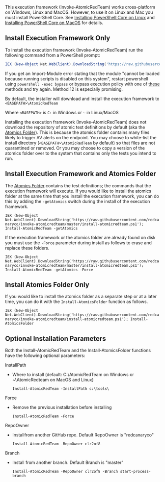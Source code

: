 This execution framework (Invoke-AtomicRedTeam) works cross-platform on Windows, Linux and MacOS. However, to use it on Linux and Mac you must install PowerShell Core. See [Installing PowerShell Core on Linux](https://docs.microsoft.com/en-us/powershell/scripting/install/installing-powershell-core-on-linux?view=powershell-6) and [Installing PowerShell Core on MacOS](https://docs.microsoft.com/en-us/powershell/scripting/install/installing-powershell-core-on-macos?view=powershell-6) for details.

## Install Execution Framework Only

To install the execution framework (Invoke-AtomicRedTeam) run the following command from a PowerShell prompt:

```powershell
IEX (New-Object Net.WebClient).DownloadString('https://raw.githubusercontent.com/redcanaryco/invoke-atomicredteam/master/install-atomicredteam.ps1'); Install-AtomicRedTeam
```

If you get an Import-Module error stating that the module "cannot be loaded because running scripts is disabled on this system", restart powershell using `powershell -exec bypass` or bypass execution policy with one of [these](https://blog.netspi.com/15-ways-to-bypass-the-powershell-execution-policy/) methods and try again. Method 12 is especially promising.

By default, the installer will download and install the execution framework to `<BASEPATH>\AtomicRedTeam`

Where `<BASEPATH>` is `C:` in Windows or `~` in Linux/MacOS

Installing the execution framework (Invoke-AtomicRedTeam) does not download the repository of atomic test definitions by default (aka the [Atomics Folder](https://github.com/redcanaryco/atomic-red-team/tree/master/atomics)). This is because the atomics folder contains many files likely to trigger AV alerts on the endpoint. You may choose to white-list the install directory (`<BASEPATH>\AtomicRedTeam` by default) so that files are not quarantined or removed. Or you may choose to copy a version of the atomics folder over to the system that contains only the tests you intend to run.

## Install Execution Framework and Atomics Folder

The [Atomics Folder](https://github.com/redcanaryco/atomic-red-team/tree/master/atomics) contains the test definitions; the commands that the execution framework will execute. If you would like to install the atomics folder at the same time that you install the execution framework, you can do this by adding the `-getAtomics` switch during the install of the execution framework.

`IEX (New-Object Net.WebClient).DownloadString('https://raw.githubusercontent.com/redcanaryco/invoke-atomicredteam/master/install-atomicredteam.ps1'); Install-AtomicRedTeam -getAtomics`

If the execution framework or the atomics folder are already found on disk you must use the `-Force` parameter during install as follows to erase and replace these folders.

`IEX (New-Object Net.WebClient).DownloadString('https://raw.githubusercontent.com/redcanaryco/invoke-atomicredteam/master/install-atomicredteam.ps1'); Install-AtomicRedTeam -getAtomics -Force`

## Install Atomics Folder Only

If you would like to install the atomics folder as a separate step or at a later time, you can do it with the `Install-AtomicsFolder` function as follows.

`IEX (New-Object Net.WebClient).DownloadString('https://raw.githubusercontent.com/redcanaryco/invoke-atomicredteam/install-atomicredteam.ps1'); Install-AtomicsFolder`

## Optional Installation Parameters

Both the Install-AtomicRedTeam and the Install-AtomicsFolder functions have the following optional parameters:

InstallPath
- Where to install (default: C:\AtomicRedTeam on Windows or ~\AtomicRedteam on MacOS and Linux)

    `Install-AtomicRedTeam -InstallPath c:\tools\`

Force
- Remove the previous installation before installing

	`Install-AtomicRedTeam -Force`

RepoOwner
- Installfrom another GitHub repo. Default RepoOwner is "redcanaryco"

	`Install-AtomicRedTeam -RepoOwner clr2of8`

Branch
- Install from another branch. Default Branch is "master"

	`Install-AtomicRedTeam -RepoOwner clr2of8 -Branch start-process-branch`
